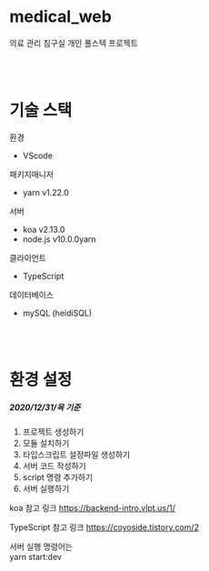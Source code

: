 # medical_web

의료 관리 침구실 개인 풀스텍 프로젝트

<br><br>

# 기술 스택

환경
- VScode

패키지매니저
- yarn v1.22.0

서버
- koa v2.13.0
- node.js v10.0.0yarn

클라이언트
- TypeScript

데이터베이스
- mySQL (heidiSQL)


<br><br>

# 환경 설정

##### 2020/12/31/목 기준

1. 프로젝트 생성하기
2. 모듈 설치하기
3. 타입스크립트 설정파일 생성하기
4. 서버 코드 작성하기
5. script 명령 추가하기
6. 서버 실행하기

koa 참고 링크
https://backend-intro.vlpt.us/1/

TypeScript 참고 링크
https://coyoside.tistory.com/2



서버 실행 명령어는 <br> 
yarn start:dev

